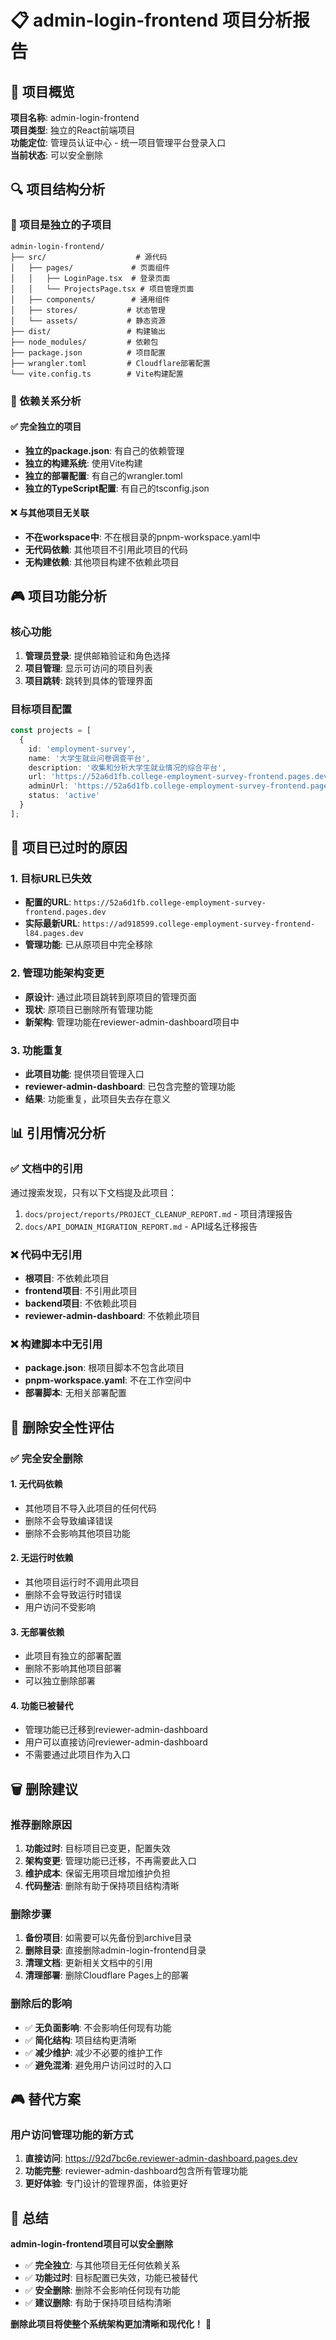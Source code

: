 # 📋 admin-login-frontend 项目分析报告

## 🎯 项目概览

**项目名称**: admin-login-frontend  
**项目类型**: 独立的React前端项目  
**功能定位**: 管理员认证中心 - 统一项目管理平台登录入口  
**当前状态**: 可以安全删除  

## 🔍 项目结构分析

### **📁 项目是独立的子项目**
```
admin-login-frontend/
├── src/                    # 源代码
│   ├── pages/             # 页面组件
│   │   ├── LoginPage.tsx  # 登录页面
│   │   └── ProjectsPage.tsx # 项目管理页面
│   ├── components/        # 通用组件
│   ├── stores/           # 状态管理
│   └── assets/           # 静态资源
├── dist/                 # 构建输出
├── node_modules/         # 依赖包
├── package.json          # 项目配置
├── wrangler.toml         # Cloudflare部署配置
└── vite.config.ts        # Vite构建配置
```

### **🔗 依赖关系分析**

#### **✅ 完全独立的项目**
- **独立的package.json**: 有自己的依赖管理
- **独立的构建系统**: 使用Vite构建
- **独立的部署配置**: 有自己的wrangler.toml
- **独立的TypeScript配置**: 有自己的tsconfig.json

#### **❌ 与其他项目无关联**
- **不在workspace中**: 不在根目录的pnpm-workspace.yaml中
- **无代码依赖**: 其他项目不引用此项目的代码
- **无构建依赖**: 其他项目构建不依赖此项目

## 🎮 项目功能分析

### **核心功能**
1. **管理员登录**: 提供邮箱验证和角色选择
2. **项目管理**: 显示可访问的项目列表
3. **项目跳转**: 跳转到具体的管理界面

### **目标项目配置**
```typescript
const projects = [
  {
    id: 'employment-survey',
    name: '大学生就业问卷调查平台',
    description: '收集和分析大学生就业情况的综合平台',
    url: 'https://52a6d1fb.college-employment-survey-frontend.pages.dev',
    adminUrl: 'https://52a6d1fb.college-employment-survey-frontend.pages.dev/admin',
    status: 'active'
  }
];
```

## 🚨 **项目已过时的原因**

### **1. 目标URL已失效**
- **配置的URL**: `https://52a6d1fb.college-employment-survey-frontend.pages.dev`
- **实际最新URL**: `https://ad918599.college-employment-survey-frontend-l84.pages.dev`
- **管理功能**: 已从原项目中完全移除

### **2. 管理功能架构变更**
- **原设计**: 通过此项目跳转到原项目的管理页面
- **现状**: 原项目已删除所有管理功能
- **新架构**: 管理功能在reviewer-admin-dashboard项目中

### **3. 功能重复**
- **此项目功能**: 提供项目管理入口
- **reviewer-admin-dashboard**: 已包含完整的管理功能
- **结果**: 功能重复，此项目失去存在意义

## 📊 引用情况分析

### **✅ 文档中的引用**
通过搜索发现，只有以下文档提及此项目：
1. `docs/project/reports/PROJECT_CLEANUP_REPORT.md` - 项目清理报告
2. `docs/API_DOMAIN_MIGRATION_REPORT.md` - API域名迁移报告

### **❌ 代码中无引用**
- **根项目**: 不依赖此项目
- **frontend项目**: 不引用此项目
- **backend项目**: 不依赖此项目
- **reviewer-admin-dashboard**: 不依赖此项目

### **❌ 构建脚本中无引用**
- **package.json**: 根项目脚本不包含此项目
- **pnpm-workspace.yaml**: 不在工作空间中
- **部署脚本**: 无相关部署配置

## 🎯 删除安全性评估

### **✅ 完全安全删除**

#### **1. 无代码依赖**
- 其他项目不导入此项目的任何代码
- 删除不会导致编译错误
- 删除不会影响其他项目功能

#### **2. 无运行时依赖**
- 其他项目运行时不调用此项目
- 删除不会导致运行时错误
- 用户访问不受影响

#### **3. 无部署依赖**
- 此项目有独立的部署配置
- 删除不影响其他项目部署
- 可以独立删除部署

#### **4. 功能已被替代**
- 管理功能已迁移到reviewer-admin-dashboard
- 用户可以直接访问reviewer-admin-dashboard
- 不需要通过此项目作为入口

## 🗑️ 删除建议

### **推荐删除原因**
1. **功能过时**: 目标项目已变更，配置失效
2. **架构变更**: 管理功能已迁移，不再需要此入口
3. **维护成本**: 保留无用项目增加维护负担
4. **代码整洁**: 删除有助于保持项目结构清晰

### **删除步骤**
1. **备份项目**: 如需要可以先备份到archive目录
2. **删除目录**: 直接删除admin-login-frontend目录
3. **清理文档**: 更新相关文档中的引用
4. **清理部署**: 删除Cloudflare Pages上的部署

### **删除后的影响**
- ✅ **无负面影响**: 不会影响任何现有功能
- ✅ **简化结构**: 项目结构更清晰
- ✅ **减少维护**: 减少不必要的维护工作
- ✅ **避免混淆**: 避免用户访问过时的入口

## 🎮 替代方案

### **用户访问管理功能的新方式**
1. **直接访问**: https://92d7bc6e.reviewer-admin-dashboard.pages.dev
2. **功能完整**: reviewer-admin-dashboard包含所有管理功能
3. **更好体验**: 专门设计的管理界面，体验更好

## 🎉 总结

**admin-login-frontend项目可以安全删除**

- ✅ **完全独立**: 与其他项目无任何依赖关系
- ✅ **功能过时**: 目标配置已失效，功能已被替代
- ✅ **安全删除**: 删除不会影响任何现有功能
- ✅ **建议删除**: 有助于保持项目结构清晰

**删除此项目将使整个系统架构更加清晰和现代化！** 🚀
